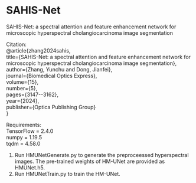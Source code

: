 # SAHIS-Net

SAHIS-Net: a spectral attention and feature enhancement network for microscopic hyperspectral cholangiocarcinoma image segmentation

Citation:  
@article{zhang2024sahis,  
  title={SAHIS-Net: a spectral attention and feature enhancement network for microscopic hyperspectral cholangiocarcinoma image segmentation},  
  author={Zhang, Yunchu and Dong, Jianfei},  
  journal={Biomedical Optics Express},  
  volume={15},  
  number={5},  
  pages={3147--3162},  
  year={2024},  
  publisher={Optica Publishing Group}  
}

Requirements:  
TensorFlow = 2.4.0  
numpy = 1.19.5  
tqdm = 4.58.0  

1. Run HMUNetGenerate.py to generate the preproceessed hyperspectral images. The pre-trained weights of HM-UNet are provided as HMUNet.h5.
2. Run HMUNetTrain.py to train the HM-UNet.

